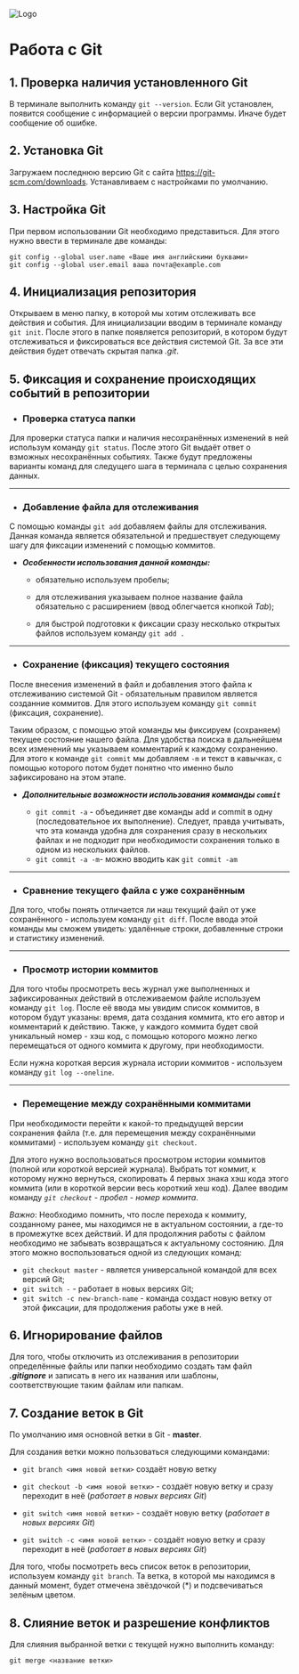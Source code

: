![Logo](Git-Logo-1788C.png)
# Работа с Git

## 1. Проверка наличия установленного Git
В терминале выполнить команду `git --version`.
Если Git установлен, появится сообщение с информацией о версии программы. Иначе будет сообщение об ошибке.

## 2. Установка Git
Загружаем последнюю версию Git с сайта  https://git-scm.com/downloads.
Устанавливаем с настройками по умолчанию.

## 3. Настройка Git
При первом использовании Git необходимо представиться. Для этого нужно ввести в терминале две команды:
```
git config --global user.name «Ваше имя английскими буквами»
git config --global user.email ваша почта@example.com
```

## 4. Инициализация репозитория
Открываем в меню папку, в которой мы хотим отслеживать все действия и события.
Для инициализации вводим в терминале команду `git init`.
После этого в папке появляется репозиторий, в котором будут отслеживаться и фиксироваться все действия системой Git. За все эти действия будет отвечать скрытая папка *.git*.

## 5. Фиксация и сохранение происходящих событий в репозитории
* ### Проверка статуса папки 
Для проверки статуса папки и наличия несохранённых изменений в ней использум команду `git status`. После этого Git выдаёт ответ о взможных несохранённых событиях. Также будут предложены варианты команд для следущего шага в терминала с целью сохранения данных.

---

* ### Добавление файла для отслеживания
С помощью команды `git add` добавляем файлы для отслеживания. Данная команда является обязательной и предшествует следующему шагу для фиксации изменений с помощью коммитов.

- __*Особенности использования данной команды:*__

  - обязательно используем пробелы;

  - для отслеживания указываем полное название файла обязательно с расширением (ввод облегчается кнопкой *Tab*);

  - для быстрой подготовки к фиксации сразу несколько открытых файлов используем команду `git add .` 

---

*  ### Сохранение (фиксация) текущего состояния
После внесения изменений в файл и добавления этого файла к отслеживанию системой Git - обязательным правилом является созданние коммитов. 
Для этого используем команду `git commit` (фиксация, сохранение). 

Таким образом, с помощью этой команды мы фиксируем (сохраняем) текущее состояние нашего файла. Для удобства поиска в дальнейшем всех изменений мы указываем комментарий к каждому сохранению. Для этого к команде `git commit` мы добавляем `-m` и текст в кавычках, с помощью которого потом будет понятно что именно было зафиксировано на этом этапе.

- __*Дополнительные возможности использования комманды `commit`*__

   - `git commit -a` - объединяет две команды add и commit в одну (последовательное их выполнение). Следует, правда учитывать, что эта команда удобна для сохранения сразу в нескольких файлах и не подходит при необходимости сохранения только в одном из нескольких файлов.
   - `git commit -a -m`- можно вводить как `git commit -am`

---

*  ### Сравнение текущего файла с уже сохранённым
Для того, чтобы понять отличается ли наш текущий файл от уже сохранённого - используем команду `git diff`. После ввода этой команды мы сможем увидеть: удалённые строки, добавленные строки и статистику изменений.

---

*  ### Просмотр истории коммитов
Для того чтобы просмотреть весь журнал уже выполненных и зафиксированных действий в отслеживаемом файле используем команду `git log`. После её ввода мы увидим список коммитов, в котором будут указаны: время, дата создания коммита, кто его автор и комментарий к действию. Также, у каждого коммита будет свой уникальный номер - хэш код, с помощью которого можно легко перемещаться от одного коммита к другому, при необходимости. 

Если нужна короткая версия журнала истории коммитов - используем команду `git log --oneline`.

---

*  ### Перемещение между сохранёнными коммитами
При необходимости перейти к какой-то предыдущей версии сохранения файла (т.е. для перемещения между сохранёнными коммитами) - используем команду `git checkout`.

Для этого нужно воспользоваться просмотром истории коммитов (полной или короткой версией журнала). Выбрать тот коммит, к которому нужно вернуться, скопировать 4 первых знака хэш кода этого коммита (или в короткой версии весь короткий хеш код). Далее вводим команду *`git checkout` - пробел -  номер коммита*.

*Важно*: Необходимо помнить, что после перехода к коммиту, созданному ранее, мы находимся не в актуальном состоянии, а где-то в промежутке всех действий. И для продолжния работы с файлом необходимо не забывать возвращаться к актуальному состоянию. Для этого можно воспользоваться одной из следующих команд:

* `git checkout master` - является универсальной командой для всех версий Git;
* `git switch -` - работает в новых версиях Git;
* `git switch -с new-branch-name` - команда создаст новую ветку от этой фиксации, для продолжения работы уже в ней.

## 6. Игнорирование файлов
Для того, чтобы отключить из отслеживания в репозитории определённые файлы или папки необходимо создать там файл ***.gitignore*** и записать в него их названия или шаблоны, соответствующие таким файлам или папкам.

## 7. Создание веток в Git
По умолчанию имя основной ветки в Git - **master**.

Для создания ветки можно пользоваться следующими командами:

 * `git branch <имя новой ветки>` создаёт новую ветку

* `git checkout -b <имя новой ветки>` - создаёт новую ветку и сразу переходит в неё  (*работает в новых версиях Git*)

 * `git switch <имя новой ветки>` - создаёт новую ветку (*работает в новых версиях Git*)

 * `git switch -c <имя новой ветки>` - создаёт новую ветку и сразу переходит в неё  (*работает в новых версиях Git*)

Для того, чтобы посмотреть весь список веток в репозитории, используем команду `git branch`. Та ветка, в которой мы находимся в данный момент, будет отмечена звёздочкой (*) и подсвечиваться зелёным цветом.

## 8. Слияние веток и разрешение конфликтов

Для слияния выбранной ветки с текущей нужно выполнить команду:
```
git merge <название ветки>
```

